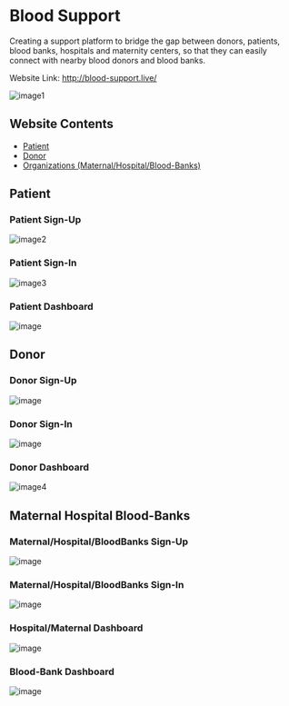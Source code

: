 # Blood Support

Creating a support platform to bridge the gap between donors, patients, blood banks, hospitals and maternity centers, so that they can easily connect with nearby blood donors and blood banks.

Website Link: http://blood-support.live/

![image1](https://user-images.githubusercontent.com/52650290/161105072-15ee13f7-3fb6-4a45-a382-cc2e5aa3cd8e.png)

## Website Contents
- [Patient](#Patient)
- [Donor](#Donor)
- [Organizations (Maternal/Hospital/Blood-Banks)](#Maternal-Hospital-BloodBank)


## Patient

### Patient Sign-Up
![image2](https://user-images.githubusercontent.com/52650290/161106929-7c1daab5-ad5e-4319-ac08-ac3150c17e80.png)

### Patient Sign-In
![image3](https://user-images.githubusercontent.com/52650290/161107783-c9f6e942-6b61-4f6b-b63f-428bf2f1fd75.png)

### Patient Dashboard
![image](https://user-images.githubusercontent.com/52650290/161108677-3d27093c-f5a0-446d-9f54-d99084ee2b68.png)


## Donor

### Donor Sign-Up
![image](https://user-images.githubusercontent.com/52650290/161108904-7df85d52-2948-4da2-a849-9f9b1ccaa075.png)

### Donor Sign-In
![image](https://user-images.githubusercontent.com/52650290/161108849-097db77d-a614-4e1e-b4dc-a8ddd132c484.png)

### Donor Dashboard
![image4](https://user-images.githubusercontent.com/52650290/161109119-ce48882b-8684-43b6-ab58-36f5cd5dba4f.png)


## Maternal Hospital Blood-Banks

### Maternal/Hospital/BloodBanks Sign-Up
![image](https://user-images.githubusercontent.com/52650290/161109658-2df4d1e7-01f2-4bb7-b5de-1269f89d6218.png)

### Maternal/Hospital/BloodBanks Sign-In
![image](https://user-images.githubusercontent.com/52650290/161109549-d8cdde10-87f0-4ee9-92f3-b92eb26d0eeb.png)

### Hospital/Maternal Dashboard
![image](https://user-images.githubusercontent.com/52650290/161110012-ad65d617-8862-4aa1-b882-f86c50b3e4e9.png)

### Blood-Bank Dashboard
![image](https://user-images.githubusercontent.com/52650290/161110151-17cd75db-3e83-47c4-9f5b-8d2779cba740.png)

